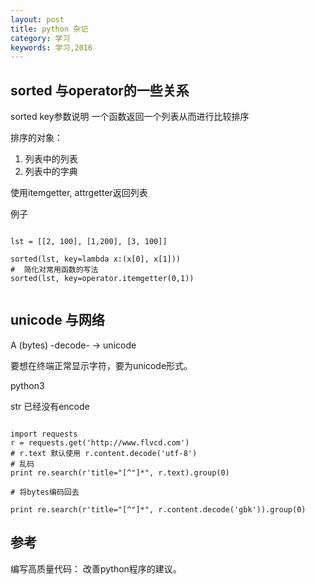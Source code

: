 ```yaml
---
layout: post
title: python 杂记
category: 学习
keywords: 学习,2016
---
```



## sorted 与operator的一些关系

sorted key参数说明
一个函数返回一个列表从而进行比较排序

排序的对象：

1. 列表中的列表
2. 列表中的字典


使用itemgetter, attrgetter返回列表

例子


```

lst = [[2, 100], [1,200], [3, 100]]

sorted(lst, key=lambda x:(x[0], x[1]))
#  简化对常用函数的写法
sorted(lst, key=operator.itemgetter(0,1))


```

## unicode 与网络

A (bytes) -decode- -> unicode

要想在终端正常显示字符，要为unicode形式。

python3

str 已经没有encode

```

import requests
r = requests.get('http://www.flvcd.com')
# r.text 默认使用 r.content.decode('utf-8')
# 乱码
print re.search(r'title="[^"]*", r.text).group(0)

# 将bytes编码回去

print re.search(r'title="[^"]*", r.content.decode('gbk')).group(0)

```


## 参考

编写高质量代码： 改善python程序的建议。
